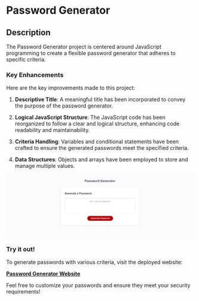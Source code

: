 # Password Generator

## Description

The Password Generator project is centered around JavaScript programming to create a flexible password generator that adheres to specific criteria.

### Key Enhancements

Here are the key improvements made to this project:

1. **Descriptive Title**: A meaningful title has been incorporated to convey the purpose of the password generator.

2. **Logical JavaScript Structure**: The JavaScript code has been reorganized to follow a clear and logical structure, enhancing code readability and maintainability.

3. **Criteria Handling**: Variables and conditional statements have been crafted to ensure the generated passwords meet the specified criteria.

4. **Data Structures**: Objects and arrays have been employed to store and manage multiple values.

![Screenshot of the Password Generator](./Assets/images/Cattura.PNG)

### Try it out!

To generate passwords with various criteria, visit the deployed website:

[**Password Generator Website**](https://purplelume.github.io/Password-generator/)

Feel free to customize your passwords and ensure they meet your security requirements!